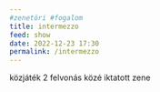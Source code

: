 ```yaml
---
#zenetöri #fogalom
title: intermezzo
feed: show
date: 2022-12-23 17:30
permalink: /intermezzo
---
```

közjáték
2 felvonás közé iktatott zene